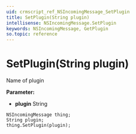 ```yaml
---
uid: crmscript_ref_NSIncomingMessage_SetPlugin
title: SetPlugin(String plugin)
intellisense: NSIncomingMessage.SetPlugin
keywords: NSIncomingMessage, GetPlugin
so.topic: reference
---
```


# SetPlugin(String plugin)

Name of plugin

**Parameter:** 
 - **plugin** String

```crmscript
NSIncomingMessage thing;
String plugin;
thing.SetPlugin(plugin);
```


